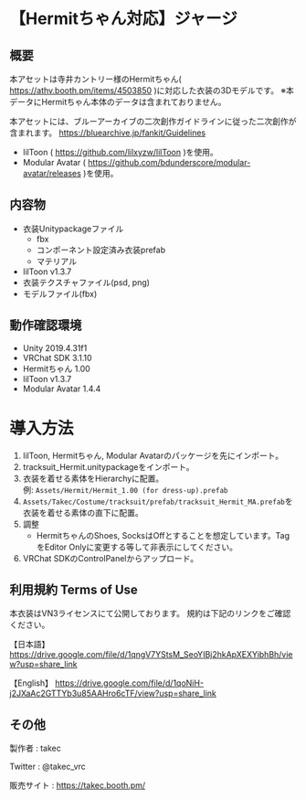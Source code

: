 # 【Hermitちゃん対応】ジャージ

## 概要
本アセットは寺井カントリー様のHermitちゃん( <https://athv.booth.pm/items/4503850> )に対応した衣装の3Dモデルです。
※本データにHermitちゃん本体のデータは含まれておりません。

本アセットには、ブルーアーカイブの二次創作ガイドラインに従った二次創作が含まれます。
<https://bluearchive.jp/fankit/Guidelines>

* lilToon ( <https://github.com/lilxyzw/lilToon> )を使用。
* Modular Avatar ( <https://github.com/bdunderscore/modular-avatar/releases> )を使用。

## 内容物
* 衣装Unitypackageファイル
  * fbx
  * コンポーネント設定済み衣装prefab
  * マテリアル
* lilToon v1.3.7
* 衣装テクスチャファイル(psd, png)
* モデルファイル(fbx)

## 動作確認環境
* Unity 2019.4.31f1
* VRChat SDK 3.1.10
* Hermitちゃん 1.00
* lilToon v1.3.7
* Modular Avatar 1.4.4

# 導入方法
1. lilToon, Hermitちゃん, Modular Avatarのパッケージを先にインポート。
2. tracksuit_Hermit.unitypackageをインポート。
3. 衣装を着せる素体をHierarchyに配置。  
   例: `Assets/Hermit/Hermit_1.00 (for dress-up).prefab`
4. `Assets/Takec/Costume/tracksuit/prefab/tracksuit_Hermit_MA.prefab`を衣装を着せる素体の直下に配置。
5. 調整
   - HermitちゃんのShoes, SocksはOffとすることを想定しています。TagをEditor Onlyに変更する等して非表示にしてください。
6. VRChat SDKのControlPanelからアップロード。

## 利用規約 Terms of Use
本衣装はVN3ライセンスにて公開しております。
規約は下記のリンクをご確認ください。

【日本語】
https://drive.google.com/file/d/1qngV7YStsM_SeoYIBj2hkApXEXYibhBh/view?usp=share_link

【English】
https://drive.google.com/file/d/1qoNiH-j2JXaAc2GTTYb3u85AAHro6cTF/view?usp=share_link

## その他
製作者
: takec

Twitter
: @takec_vrc

販売サイト
: https://takec.booth.pm/